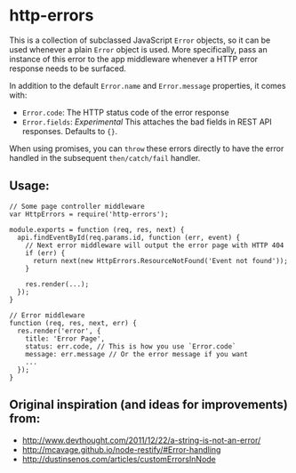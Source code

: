 # http-errors

This is a collection of subclassed JavaScript `Error` objects, so it can be used whenever a plain `Error` object is used. More specifically, pass an instance of this error to the app middleware whenever a HTTP error response needs to be surfaced.

In addition to the default `Error.name` and `Error.message` properties, it comes with:

- `Error.code`: The HTTP status code of the error response
- `Error.fields`: _Experimental_ This attaches the bad fields in REST API responses. Defaults to `{}`.

When using promises, you can `throw` these errors directly to have the error handled in the subsequent `then/catch/fail` handler.


## Usage:

```
// Some page controller middleware
var HttpErrors = require('http-errors');

module.exports = function (req, res, next) {
  api.findEventById(req.params.id, function (err, event) {
    // Next error middleware will output the error page with HTTP 404
    if (err) {
      return next(new HttpErrors.ResourceNotFound('Event not found'));
    }

    res.render(...);
  });
}

// Error middleware
function (req, res, next, err) {
  res.render('error', {
    title: 'Error Page',
    status: err.code, // This is how you use `Error.code`
    message: err.message // Or the error message if you want
    ...
  });
}
```


## Original inspiration (and ideas for improvements) from:

- http://www.devthought.com/2011/12/22/a-string-is-not-an-error/
- http://mcavage.github.io/node-restify/#Error-handling
- http://dustinsenos.com/articles/customErrorsInNode
